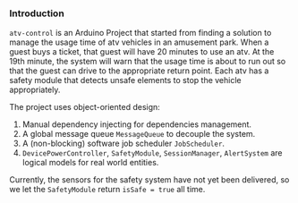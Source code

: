 ### Introduction
`atv-control` is an Arduino Project that started from finding a solution to manage the usage time of atv vehicles in an amusement park. When a guest buys a ticket, that guest will have 20 minutes to use an atv. At the 19th minute, the system will warn that the usage time is about to run out so that the guest can drive to the appropriate return point. Each atv has a safety module that detects unsafe elements to stop the vehicle appropriately.

The project uses object-oriented design:
1. Manual dependency injecting for dependencies management.
2. A global message queue `MessageQueue` to decouple the system.
3. A (non-blocking) software job scheduler `JobScheduler`.
4. `DevicePowerController`, `SafetyModule`, `SessionManager`, `AlertSystem` are logical models for real world entities.

Currently, the sensors for the safety system have not yet been delivered, so we let the `SafetyModule` return `isSafe = true` all time.